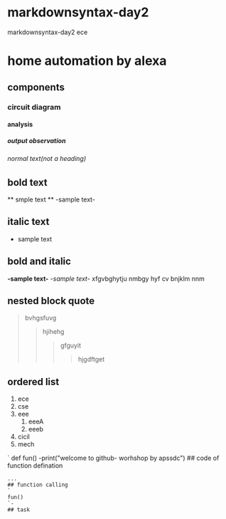 # markdownsyntax-day2
markdownsyntax-day2 ece
# home automation by alexa
## components
### circuit diagram
#### analysis
##### output observation
###### normal text(not a heading)
## bold text
** smple text **
-sample text-
## italic text
* sample text
## bold and italic
**-sample text-**
-*sample text*-
xfgvbghytju   nmbgy hyf
cv  bnjklm  nnm
## nested block quote
>bvhgsfuvg
>>hjihehg
>>>gfguyit
>>>>hjgdftget
## ordered list

1. ece
2. cse
3. eee
    1. eeeA
    2. eeeb
4. cicil
5. mech
  
`
def fun()
    -print("welcome to github- worhshop by apssdc")
    ## code of function defination
    
    ...
    ## function calling
    `
    fun()
    `-
    ## task
 

